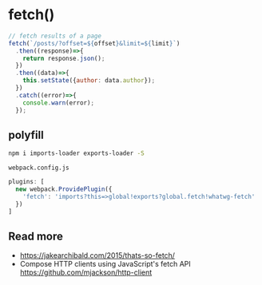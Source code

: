 # fetch()

```js
// fetch results of a page
fetch(`/posts/?offset=${offset}&limit=${limit}`)
  .then((response)=>{
    return response.json();
  })
  .then((data)=>{
    this.setState({author: data.author});    
  })
  .catch((error)=>{
    console.warn(error);
  });
```

## polyfill
```sh
npm i imports-loader exports-loader -S
```

`webpack.config.js`
```js
plugins: [
  new webpack.ProvidePlugin({
    'fetch': 'imports?this=>global!exports?global.fetch!whatwg-fetch'
  })
]
```

## Read more
- https://jakearchibald.com/2015/thats-so-fetch/
- Compose HTTP clients using JavaScript's fetch API https://github.com/mjackson/http-client
